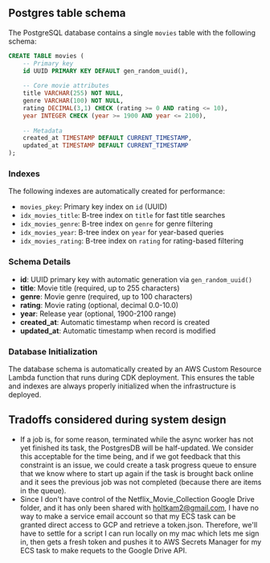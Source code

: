 ## Postgres table schema

The PostgreSQL database contains a single `movies` table with the following schema:

```sql
CREATE TABLE movies (
    -- Primary key
    id UUID PRIMARY KEY DEFAULT gen_random_uuid(),
    
    -- Core movie attributes
    title VARCHAR(255) NOT NULL,
    genre VARCHAR(100) NOT NULL,
    rating DECIMAL(3,1) CHECK (rating >= 0 AND rating <= 10),
    year INTEGER CHECK (year >= 1900 AND year <= 2100),
    
    -- Metadata
    created_at TIMESTAMP DEFAULT CURRENT_TIMESTAMP,
    updated_at TIMESTAMP DEFAULT CURRENT_TIMESTAMP
);
```

### Indexes

The following indexes are automatically created for performance:

- `movies_pkey`: Primary key index on `id` (UUID)
- `idx_movies_title`: B-tree index on `title` for fast title searches
- `idx_movies_genre`: B-tree index on `genre` for genre filtering
- `idx_movies_year`: B-tree index on `year` for year-based queries
- `idx_movies_rating`: B-tree index on `rating` for rating-based filtering

### Schema Details

- **id**: UUID primary key with automatic generation via `gen_random_uuid()`
- **title**: Movie title (required, up to 255 characters)
- **genre**: Movie genre (required, up to 100 characters) 
- **rating**: Movie rating (optional, decimal 0.0-10.0)
- **year**: Release year (optional, 1900-2100 range)
- **created_at**: Automatic timestamp when record is created
- **updated_at**: Automatic timestamp when record is modified

### Database Initialization

The database schema is automatically created by an AWS Custom Resource Lambda function that runs during CDK deployment. This ensures the table and indexes are always properly initialized when the infrastructure is deployed.

## Tradoffs considered during system design
* If a job is, for some reason, terminated while the async worker has not yet finished its task, the PostgresDB will be half-updated. We consider this acceptable for the time being, and if we got feedback that this constraint is an issue, we could create a task progress queue to ensure that we know where to start up again if the task is brought back online and it sees the previous job was not completed (because there are items in the queue).
* Since I don't have control of the Netflix_Movie_Collection Google Drive folder, and it has only been shared with holtkam2@gmail.com, I have no way to make a service email account so that my ECS task can be granted direct access to GCP and retrieve a token.json. Therefore, we'll have to settle for a script I can run locally on my mac which lets me sign in, then gets a fresh token and pushes it to AWS Secrets Manager for my ECS task to make requets to the Google Drive API.
